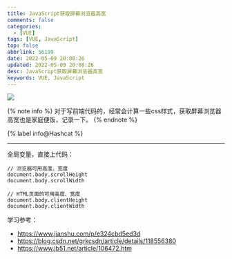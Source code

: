 ```yaml
---
title: JavaScript获取屏幕浏览器高宽
comments: false
categories:
  - [VUE]
tags: [VUE, JavaScript]
top: false
abbrlink: 56199
date: 2022-05-09 20:08:26
updated: 2022-05-09 20:08:26
desc: JavaScript获取屏幕浏览器高宽
keywords: VUE, JavaScript
---
```



![](/images/article_js1.jpg)

{% note info %}
对于写前端代码的，经常会计算一些css样式，获取屏幕浏览器高宽也是家庭便饭，记录一下。
{% endnote %}

{% label info@Hashcat %}

<!--more-->
<hr />

全局变量，直接上代码：
```
// 浏览器可用高度、宽度
document.body.scrollHeight
document.body.scrollWidth

// HTML页面的可用高度、宽度
document.body.clientHeight
document.body.clientWidth
```

学习参考：
- https://www.jianshu.com/p/e324cbd5ed3d
- https://blog.csdn.net/grkcsdn/article/details/118556380
- https://www.jb51.net/article/106472.htm
